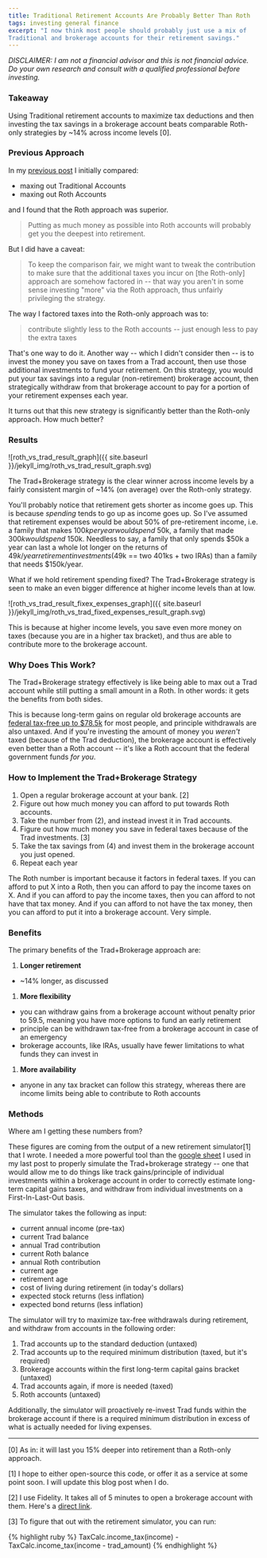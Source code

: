 ```yaml
---
title: Traditional Retirement Accounts Are Probably Better Than Roth
tags: investing general finance
excerpt: "I now think most people should probably just use a mix of
Traditional and brokerage accounts for their retirement savings."
---
```


_DISCLAIMER: I am not a financial advisor and this is not financial
advice. Do your own research and consult with a qualified professional
before investing._

### Takeaway

Using Traditional retirement accounts to maximize tax deductions and then
investing the tax savings in a brokerage account beats comparable Roth-only
strategies by ~14% across income levels [0].

### Previous Approach

In my [previous post](/optimal-roth-vs-traditional-mix) I initially compared:

* maxing out Traditional Accounts
* maxing out Roth Accounts

and I found that the Roth approach was superior.

> Putting as much money as possible into Roth accounts will probably get you
the deepest into retirement.

But I did have a caveat:

> To keep the comparison fair, we might want to tweak the contribution to make
> sure that the additional taxes you incur on [the Roth-only] approach are
> somehow factored
> in -- that way you aren't in some sense investing "more" via the Roth
> approach, thus unfairly privileging the strategy.

The way I factored taxes into the Roth-only approach was to:

> contribute slightly less to the Roth accounts -- just enough less to pay the
extra taxes

That's one way to do it. Another way -- which I didn't consider then -- is to invest
the money you save on taxes from a Trad account, then use those additional
investments to fund your retirement. On this strategy, you would put your tax
savings into a regular (non-retirement) brokerage account, then strategically
withdraw from that brokerage account to pay for a portion of your retirement
expenses each year.

It turns out that this new strategy is significantly better than the Roth-only
approach. How much better?

### Results

![roth_vs_trad_result_graph]({{ site.baseurl }}/jekyll_img/roth_vs_trad_result_graph.svg)

The Trad+Brokerage strategy is the clear winner across income levels by a fairly
consistent margin of ~14% (on average) over the Roth-only strategy.

You'll probably notice that retirement gets shorter as income goes up.
This is because _spending_ tends to go up as income goes up. So I've assumed
that retirement expenses would be about 50% of pre-retirement income, i.e. a
family that makes $100k per year would spend ~$50k, a family that made $300k
would spend ~$150k. Needless to say, a family that only spends $50k a year can
last a whole lot longer on the returns of $49k/year retirement investments
($49k == two 401ks + two IRAs) than a family that needs $150k/year.

What if we hold retirement spending fixed? The Trad+Brokerage strategy is seen
to make an even bigger difference at higher income levels than at low.

![roth_vs_trad_result_fixex_expenses_graph]({{ site.baseurl }}/jekyll_img/roth_vs_trad_fixed_expenses_result_graph.svg)

This is because at higher income levels, you save even more money on taxes
(because you are in a higher tax bracket), and thus are able to contribute more
to the brokerage account.

### Why Does This Work?

The Trad+Brokerage strategy effectively is like being able to max out a Trad
account while still putting a small amount in a Roth. In other words: it gets
the benefits from both sides.

This is because long-term gains on regular old brokerage accounts
are [federal tax-free up to
$78.5k](https://www.fool.com/retirement/2018/12/09/long-term-capital-gains-tax-rates-in-2019.aspx) for
most people, and principle withdrawals are also untaxed. And if
you're investing the amount of money you _weren't_ taxed (because of the Trad
deduction), the brokerage account is effectively even better than a Roth
account -- it's like a Roth account that the federal government funds _for you_.

### How to Implement the Trad+Brokerage Strategy

1. Open a regular brokerage account at your bank. [2]
1. Figure out how much money you can afford to put towards Roth accounts.
1. Take the number from (2), and instead invest it in Trad accounts.
1. Figure out how much money you save in federal taxes because of the Trad
   investments. [3]
1. Take the tax savings from (4) and invest them in the brokerage account you just opened.
1. Repeat each year

The Roth number is important because it factors in federal taxes. If you can
afford to put X into a Roth, then you can afford to pay the income taxes on
X. And if you can afford to pay the income taxes, then you can afford to not
have that tax money. And if you can afford to not have the
tax money, then you can afford to put it into a brokerage account. Very simple.

### Benefits

The primary benefits of the Trad+Brokerage approach are:

1. **Longer retirement**
  * ~14% longer, as discussed
1. **More flexibility**
  * you can withdraw gains from a brokerage account without penalty prior to
    59.5, meaning you have more options to fund an early retirement
  * principle can be withdrawn tax-free from a brokerage account in case of an
    emergency
  * brokerage accounts, like IRAs, usually have fewer limitations to what
    funds they can invest in
1. **More availability**
  * anyone in any tax bracket can follow this strategy, whereas there are income
    limits being able to contribute to Roth accounts

### Methods

Where am I getting these numbers from?

These figures are coming from the output of a new retirement simulator[1] that I
wrote. I needed a more powerful tool than the [google
sheet](https://docs.google.com/spreadsheets/d/1BTxpTPcWo_49mpgjvHOl3uldeCp2guozpnRap4Uye-o/edit#gid=323340355)
I used in my last post to properly simulate the Trad+brokerage strategy -- one
that would allow me to do things like track gains/principle of individual
investments within a brokerage account in order to correctly estimate long-term
capital gains taxes, and withdraw from individual investments on a
First-In-Last-Out basis.

The simulator takes the following as input:

  * current annual income (pre-tax)
  * current Trad balance
  * annual Trad contribution
  * current Roth balance
  * annual Roth contribution
  * current age
  * retirement age
  * cost of living during retirement (in today's dollars)
  * expected stock returns (less inflation)
  * expected bond returns (less inflation)

The simulator will try to maximize tax-free withdrawals during retirement,
and withdraw from accounts in the following order:

1. Trad accounts up to the standard deduction (untaxed)
1. Trad accounts up to the required minimum distribution (taxed, but it's
   required)
1. Brokerage accounts within the first long-term capital gains bracket (untaxed)
1. Trad accounts again, if more is needed (taxed)
1. Roth accounts (untaxed)

Additionally, the simulator will proactively re-invest Trad funds within the
brokerage account if there is a required minimum distribution in excess of what
is actually needed for living expenses.

---

[0] As in: it will last you 15% deeper into retirement than a
Roth-only approach.

[1] I hope to either open-source this code, or offer it as a service at some
point soon. I will update this blog post when I do.

[2] I use Fidelity. It takes all of 5 minutes to open a brokerage account with
them. Here's a [direct
link](https://www.fidelity.com/trading/the-fidelity-account).

[3] To figure that out with the retirement simulator, you can run:

{% highlight ruby %}
  TaxCalc.income_tax(income) - TaxCalc.income_tax(income - trad_amount)
{% endhighlight %}

